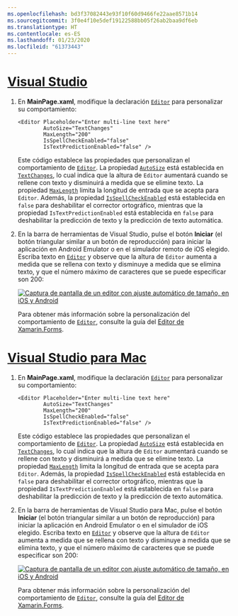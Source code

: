 ```yaml
---
ms.openlocfilehash: bd3f37082443e93f10f60d9466fe22aae8571b14
ms.sourcegitcommit: 3f0e4f10e5def19122588bb05f26ab2baa9df6eb
ms.translationtype: HT
ms.contentlocale: es-ES
ms.lasthandoff: 01/23/2020
ms.locfileid: "61373443"
---
```

# <a name="visual-studiotabvswin"></a>[Visual Studio](#tab/vswin)

1. En **MainPage.xaml**, modifique la declaración [`Editor`](xref:Xamarin.Forms.Editor) para personalizar su comportamiento:

    ```xaml
    <Editor Placeholder="Enter multi-line text here"
            AutoSize="TextChanges"
            MaxLength="200"
            IsSpellCheckEnabled="false"
            IsTextPredictionEnabled="false" />
    ```

    Este código establece las propiedades que personalizan el comportamiento de [`Editor`](xref:Xamarin.Forms.Editor). La propiedad [`AutoSize`](xref:Xamarin.Forms.Editor.AutoSize) está establecida en [`TextChanges`](xref:Xamarin.Forms.EditorAutoSizeOption.TextChanges), lo cual indica que la altura de `Editor` aumentará cuando se rellene con texto y disminuirá a medida que se elimine texto. La propiedad [`MaxLength`](xref:Xamarin.Forms.InputView.MaxLength) limita la longitud de entrada que se acepta para `Editor`. Además, la propiedad [`IsSpellCheckEnabled`](xref:Xamarin.Forms.InputView.IsSpellCheckEnabled) está establecida en `false` para deshabilitar el corrector ortográfico, mientras que la propiedad `IsTextPredictionEnabled` está establecida en `false` para deshabilitar la predicción de texto y la predicción de texto automática.

1. En la barra de herramientas de Visual Studio, pulse el botón **Iniciar** (el botón triangular similar a un botón de reproducción) para iniciar la aplicación en Android Emulator o en el simulador remoto de iOS elegido. Escriba texto en [`Editor`](xref:Xamarin.Forms.Entry) y observe que la altura de `Editor` aumenta a medida que se rellena con texto y disminuye a medida que se elimina texto, y que el número máximo de caracteres que se puede especificar son 200:

    [![Captura de pantalla de un editor con ajuste automático de tamaño, en iOS y Android](../images/customize-behavior.png "Editor con ajuste automático de tamaño")](../images/customize-behavior-large.png#lightbox "Editor con ajuste automático de tamaño")

    Para obtener más información sobre la personalización del comportamiento de [`Editor`](xref:Xamarin.Forms.Editor), consulte la guía del [Editor de Xamarin.Forms](~/xamarin-forms/user-interface/text/editor.md).

# <a name="visual-studio-for-mactabvsmac"></a>[Visual Studio para Mac](#tab/vsmac)

1. En **MainPage.xaml**, modifique la declaración [`Editor`](xref:Xamarin.Forms.Editor) para personalizar su comportamiento:

    ```xaml
    <Editor Placeholder="Enter multi-line text here"
            AutoSize="TextChanges"
            MaxLength="200"
            IsSpellCheckEnabled="false"
            IsTextPredictionEnabled="false" />
    ```

    Este código establece las propiedades que personalizan el comportamiento de [`Editor`](xref:Xamarin.Forms.Editor). La propiedad [`AutoSize`](xref:Xamarin.Forms.Editor.AutoSize) está establecida en [`TextChanges`](xref:Xamarin.Forms.EditorAutoSizeOption.TextChanges), lo cual indica que la altura de `Editor` aumentará cuando se rellene con texto y disminuirá a medida que se elimine texto. La propiedad [`MaxLength`](xref:Xamarin.Forms.InputView.MaxLength) limita la longitud de entrada que se acepta para `Editor`. Además, la propiedad [`IsSpellCheckEnabled`](xref:Xamarin.Forms.InputView.IsSpellCheckEnabled) está establecida en `false` para deshabilitar el corrector ortográfico, mientras que la propiedad `IsTextPredictionEnabled` está establecida en `false` para deshabilitar la predicción de texto y la predicción de texto automática.

1. En la barra de herramientas de Visual Studio para Mac, pulse el botón **Iniciar** (el botón triangular similar a un botón de reproducción) para iniciar la aplicación en Android Emulator o en el simulador de iOS elegido. Escriba texto en [`Editor`](xref:Xamarin.Forms.Entry) y observe que la altura de `Editor` aumenta a medida que se rellena con texto y disminuye a medida que se elimina texto, y que el número máximo de caracteres que se puede especificar son 200:

    [![Captura de pantalla de un editor con ajuste automático de tamaño, en iOS y Android](../images/customize-behavior.png "Editor con ajuste automático de tamaño")](../images/customize-behavior-large.png#lightbox "Editor con ajuste automático de tamaño")

    Para obtener más información sobre la personalización del comportamiento de [`Editor`](xref:Xamarin.Forms.Editor), consulte la guía del [Editor de Xamarin.Forms](~/xamarin-forms/user-interface/text/editor.md).

